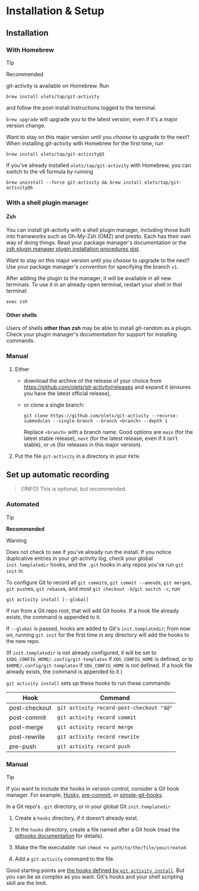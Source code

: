 # Installation & Setup

## Installation

### With Homebrew

> [!TIP]
> Recommended

git-activity is available on Homebrew. Run

```shell
brew install olets/tap/git-activity
```

and follow the post-install instructions logged to the terminal.

`brew upgrade` will upgrade you to the latest version, even if it's a major version change.

Want to stay on this major version until you _choose_ to upgrade to the next? When installing git-activity with Homebrew for the first time, run

```shell
brew install olets/tap/git-activity@1
```

If you've already installed `olets/tap/git-activity` with Homebrew, you can switch to the v6 formula by running

```shell
brew uninstall --force git-activity && brew install olets/tap/git-activity@6
```

### With a shell plugin manager

#### Zsh

You can install git-activity with a shell plugin manager, including those built into frameworks such as Oh-My-Zsh (OMZ) and prezto. Each has their own way of doing things. Read your package manager's documentation or the [zsh plugin manager plugin installation procedures gist](https://gist.github.com/olets/06009589d7887617e061481e22cf5a4a).

Want to stay on this major version until you _choose_ to upgrade to the next? Use your package manager's convention for specifying the branch `v1`.

After adding the plugin to the manager, it will be available in all new terminals. To use it in an already-open terminal, restart your shell in that terminal:

```shell
exec zsh
```

#### Other shells

Users of shells **other than zsh** may be able to install git-random as a plugin. Check your plugin manager's documentation for support for installing commands.

### Manual

1. Either
    - download the archive of the release of your choice from <https://github.com/olets/git-activity/releases> and expand it (ensures you have the latest official release), 

    - or clone a single branch:

        ```shell
        git clone https://github.com/olets/git-activity --recurse-submodules --single-branch --branch <branch> --depth 1
        ```

        Replace `<branch>` with a branch name. Good options are `main` (for the latest stable release), `next` (for the latest release, even if it isn't stable), or `v6` (for releases in this major version).

1. Put the file `git-activity` in a directory in your `PATH`.

## Set up automatic recording

> [!INFO]
> This is optional, but recommended.

### Automated

> [!TIP]
> **Recommended**

> [!WARNING]  
> Does not check to see if you've already run the install. If you notice duplicative entries in your git-activity log, check your global `init.templatedir` hooks, and the `.git` hooks in any repos you've run `git init` in.

To configure Git to record all `git commit`s, `git commit --amend`s, `git merge`s, `git push`es, `git rebase`s, and most `git checkout -b`/`git switch -c`, run

```shell
git activity install [--global]
```

If run from a Git repo root, that will add Git hooks. If a hook file already exists, the command is appended to it.

If `--global` is passed, hooks are added to Git's `init.templatedir`; from now on, running `git init` for the first time in any directory will add the hooks to the new repo.

(If `init.templatedir` is not already configured, it will be set to `$XDG_CONFIG_HOME/.config/git-templates` if `XDG_CONFIG_HOME` is defined, or to `$HOME/.config/git-templates` if `XDG_CONFIG_HOME` is not defined. If a hook file already exists, the command is appended to it.)

`git activity install` sets up these hooks to run these commands:

Hook | Command
---|---
post-checkout | `git activity record-post-checkout "$@"`
post-commit | `git activity record commit`
post-merge | `git activity record merge`
post-rewrite | `git activity record rewrite`
pre-push | `git activity record push`

### Manual

> [!TIP]
> If you want to include the hooks in version control, consider a Git hook manager. For example, [Husky](https://typicode.github.io/husky/), [pre-commit](https://pre-commit.com/), or [simple-git-hooks](https://github.com/toplenboren/simple-git-hooks).

In a Git repo's `.git` directory, or in your global Git `init.templatedir`

1. Create a `hooks` directory, if it doesn't already exist.

1. In the `hooks` directory, create a file named after a Git hook (read the [githooks documentation](https://git-scm.com/docs/githooks) for details).

1. Make the file executable: run `chmod +x path/to/the/file/you/created`.

1. Add a `git-activity` command to the file.

Good starting points are [the hooks defined by `git activity install`](#automated). But you can be as complex as you want. Git's hooks and your shell scripting skill are the limit.

